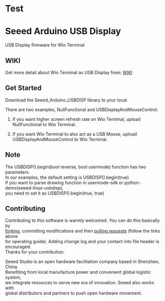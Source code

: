 Test
====================================================================================
# Seeed Arduino USB Display

USB Display firmware for Wio Terminal


## WIKI
Get more detail about Wio Terminal as USB Display from: 
[WIKI](https://wiki.seeedstudio.com/Wio-Terminal-HMI)


## Get Started
Download the Seeed_Arduino_USBDISP library to your local.

There are two examples, NullFunctional and USBDisplayAndMouseControl:

1. If you want higher screen refresh rate on Wio Terminal, upload NullFunctional to Wio Terminal.

2. If you want Wio Terminal to also act as a USB Mouse, upload USBDisplayAndMouseControl to Wio Terminal.


## Note
The USBDISP().begin(bool reverse, bool usermode) function has two parameters.<br>
In our examples, the default setting is USBDISP().begin(true)<br>
If you want to parse drawing function in usermode-sdk or python-demo(seeed-linux-usbdisp),<br>
you need to set it as USBDISP().begin(true, true)


## Contributing
Contributing to this software is warmly welcomed. You can do this basically by<br>
[forking](https://help.github.com/articles/fork-a-repo), committing modifications and then [pulling requests](https://help.github.com/articles/using-pull-requests) (follow the links above<br>
for operating guide). Adding change log and your contact into file header is encouraged.<br>
Thanks for your contribution.

Seeed Studio is an open hardware facilitation company based in Shenzhen, China. <br>
Benefiting from local manufacture power and convenient global logistic system, <br>
we integrate resources to serve new era of innovation. Seeed also works with <br>
global distributors and partners to push open hardware movement.<br>
